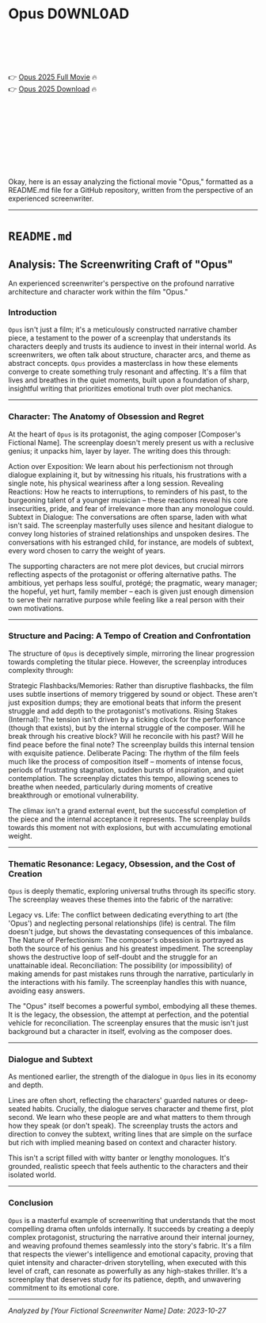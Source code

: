 # Opus D0WNL0AD

<br><br><br><br>


👉 <a href="https://Tod-thessaltnizou1974.github.io/sbispvteae/">Opus 2025 Full Movie</a> 🔥
<br>
👉 <a href="https://Tod-thessaltnizou1974.github.io/sbispvteae/">Opus 2025 Download</a> 🔥


<br><br><br><br><br><br><br><br>


Okay, here is an essay analyzing the fictional movie "Opus," formatted as a README.md file for a GitHub repository, written from the perspective of an experienced screenwriter.

---

# `README.md`

## Analysis: The Screenwriting Craft of "Opus"

An experienced screenwriter's perspective on the profound narrative architecture and character work within the film "Opus."

### Introduction

`Opus` isn't just a film; it's a meticulously constructed narrative chamber piece, a testament to the power of a screenplay that understands its characters deeply and trusts its audience to invest in their internal world. As screenwriters, we often talk about structure, character arcs, and theme as abstract concepts. `Opus` provides a masterclass in how these elements converge to create something truly resonant and affecting. It's a film that lives and breathes in the quiet moments, built upon a foundation of sharp, insightful writing that prioritizes emotional truth over plot mechanics.

---

### Character: The Anatomy of Obsession and Regret

At the heart of `Opus` is its protagonist, the aging composer [Composer's Fictional Name]. The screenplay doesn't merely present us with a reclusive genius; it unpacks him, layer by layer. The writing does this through:

   Action over Exposition: We learn about his perfectionism not through dialogue explaining it, but by witnessing his rituals, his frustrations with a single note, his physical weariness after a long session.
   Revealing Reactions: How he reacts to interruptions, to reminders of his past, to the burgeoning talent of a younger musician – these reactions reveal his core insecurities, pride, and fear of irrelevance more than any monologue could.
   Subtext in Dialogue: The conversations are often sparse, laden with what isn't said. The screenplay masterfully uses silence and hesitant dialogue to convey long histories of strained relationships and unspoken desires. The conversations with his estranged child, for instance, are models of subtext, every word chosen to carry the weight of years.

The supporting characters are not mere plot devices, but crucial mirrors reflecting aspects of the protagonist or offering alternative paths. The ambitious, yet perhaps less soulful, protégé; the pragmatic, weary manager; the hopeful, yet hurt, family member – each is given just enough dimension to serve their narrative purpose while feeling like a real person with their own motivations.

---

### Structure and Pacing: A Tempo of Creation and Confrontation

The structure of `Opus` is deceptively simple, mirroring the linear progression towards completing the titular piece. However, the screenplay introduces complexity through:

   Strategic Flashbacks/Memories: Rather than disruptive flashbacks, the film uses subtle insertions of memory triggered by sound or object. These aren't just exposition dumps; they are emotional beats that inform the present struggle and add depth to the protagonist's motivations.
   Rising Stakes (Internal): The tension isn't driven by a ticking clock for the performance (though that exists), but by the internal struggle of the composer. Will he break through his creative block? Will he reconcile with his past? Will he find peace before the final note? The screenplay builds this internal tension with exquisite patience.
   Deliberate Pacing: The rhythm of the film feels much like the process of composition itself – moments of intense focus, periods of frustrating stagnation, sudden bursts of inspiration, and quiet contemplation. The screenplay dictates this tempo, allowing scenes to breathe when needed, particularly during moments of creative breakthrough or emotional vulnerability.

The climax isn't a grand external event, but the successful completion of the piece and the internal acceptance it represents. The screenplay builds towards this moment not with explosions, but with accumulating emotional weight.

---

### Thematic Resonance: Legacy, Obsession, and the Cost of Creation

`Opus` is deeply thematic, exploring universal truths through its specific story. The screenplay weaves these themes into the fabric of the narrative:

   Legacy vs. Life: The conflict between dedicating everything to art (the 'Opus') and neglecting personal relationships (life) is central. The film doesn't judge, but shows the devastating consequences of this imbalance.
   The Nature of Perfectionism: The composer's obsession is portrayed as both the source of his genius and his greatest impediment. The screenplay shows the destructive loop of self-doubt and the struggle for an unattainable ideal.
   Reconciliation: The possibility (or impossibility) of making amends for past mistakes runs through the narrative, particularly in the interactions with his family. The screenplay handles this with nuance, avoiding easy answers.

The "Opus" itself becomes a powerful symbol, embodying all these themes. It is the legacy, the obsession, the attempt at perfection, and the potential vehicle for reconciliation. The screenplay ensures that the music isn't just background but a character in itself, evolving as the composer does.

---

### Dialogue and Subtext

As mentioned earlier, the strength of the dialogue in `Opus` lies in its economy and depth.

   Lines are often short, reflecting the characters' guarded natures or deep-seated habits.
   Crucially, the dialogue serves character and theme first, plot second. We learn who these people are and what matters to them through how they speak (or don't speak).
   The screenplay trusts the actors and direction to convey the subtext, writing lines that are simple on the surface but rich with implied meaning based on context and character history.

This isn't a script filled with witty banter or lengthy monologues. It's grounded, realistic speech that feels authentic to the characters and their isolated world.

---

### Conclusion

`Opus` is a masterful example of screenwriting that understands that the most compelling drama often unfolds internally. It succeeds by creating a deeply complex protagonist, structuring the narrative around their internal journey, and weaving profound themes seamlessly into the story's fabric. It's a film that respects the viewer's intelligence and emotional capacity, proving that quiet intensity and character-driven storytelling, when executed with this level of craft, can resonate as powerfully as any high-stakes thriller. It's a screenplay that deserves study for its patience, depth, and unwavering commitment to its emotional core.

---

_Analyzed by [Your Fictional Screenwriter Name]_
_Date: 2023-10-27_

